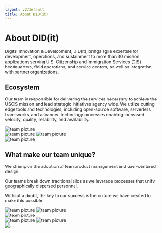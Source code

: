 ```yaml
---
layout: v2/default
title: About DID(it)
---
```

<div class="container mt-5">
  <!-- hero -->
  <div class="jumbotron custom-primary-base mb-5">
    <div class="media">
      <div class="media-body">
        <h1>About DID(it)</h1>
        <p class="lead readability">Digital Innovation & Development, DID(it), brings agile expertise for development, operations, and sustainment to more than 30 mission applications serving U.S. Citizenship and Immigration Services (CIS) headquarters, field operations, and service centers, as well as integration with partner organizations.</p>
      </div>
    </div>
  </div>
  <!-- /.hero -->
  
  <!-- .paragraphs -->
  <section class="mb-5">         
    <h2 class="mb-4">Ecosystem</h2>
    <p class="readability">Our team is responsible for delivering the services necessary to achieve the USCIS mission and lead strategic initiatives agency wide. We utilize cutting edge tools and technologies, including open-source software, serverless frameworks, and advanced technology processes enabling increased velocity, quality, reliability, and availability.</p>
  </section>
  <!-- /.paragraphs -->

  <!-- .collage -->
  <section class="mb-5">
    <div class="container">
      <div class="row no-gutters">
        <div class="col-sm">
          <img class="img-fluid" src="../../assets/img/v2/assets/didit_team_00_min.jpg" alt="team picture">
        </div>
        <div class="col-sm">
          <img class="img-fluid" src="../../assets/img/v2/assets/didit_team_01_min.jpg" alt="team picture">
          <img class="img-fluid" src="../../assets/img/v2/assets/didit_team_07_min.jpg" alt="team picture">
        </div>
        <div class="col-sm">
          <img class="img-fluid" src="../../assets/img/v2/assets/didit_team_14_min.jpg" alt="team picture">
        </div>
      </div>
    </div>
  </section>
  <!-- /.collage -->

  <!-- .paragraphs -->
  <section class="mb-5">
    <h2 class="mb-4">What make our team unique?</h2>
    <p class="readability">We champion the adoption of lean product management and user-centered design.</p>
    <p class="readability">Our teams break down traditional silos as we leverage processes that unify geographically dispersed personnel.</p>
    <p class="readability">Without a doubt, the key to our success is the culture we have created to make this possible.</p>
  </section>
  <!-- /.paragraphs -->

  <!-- .collage -->
  <section class="mb-5">
    <div class="container">
      <div class="row no-gutters">
        <div class="col-sm">
          <img class="img-fluid" src="../../assets/img/v2/assets/didit_team_02_min.jpg" alt="team picture">
          <img class="img-fluid" src="../../assets/img/v2/assets/didit_team_08_min.jpg" alt="team picture">
        </div>
            <div class="col-sm">
          <img class="img-fluid" src="../../assets/img/v2/assets/didit_team_12_min.jpg" alt="team picture">
            </div>
        <div class="col-sm">
          <img class="img-fluid" src="../../assets/img/v2/assets/didit_team_15_min.jpg" alt="team picture">
          <img class="img-fluid" src="../../assets/img/v2/assets/didit_team_13_min.jpg" alt="team picture">
        </div>
      </div>
    </div>
  </section>
  <!-- /.collage -->

<img class="align-self-center mr-5 custom-md-img" src="../../assets/img/v2/assets/pb-playbook@2x.png" alt="...">
